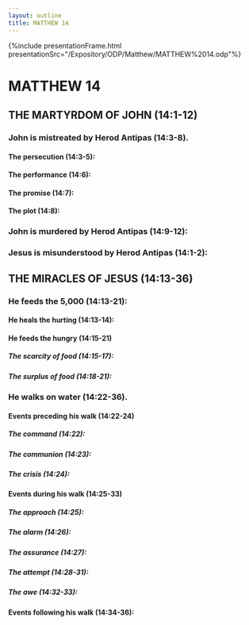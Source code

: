 ```yaml
---
layout: outline
title: MATTHEW 14
---
```

{%include presentationFrame.html presentationSrc="/Expository/ODP/Matthew/MATTHEW%2014.odp"%}

# MATTHEW 14
## THE MARTYRDOM OF JOHN (14:1-12) 
###  John is mistreated by Herod Antipas (14:3-8). 
####  The persecution (14:3-5): 
####  The performance (14:6): 
####  The promise (14:7): 
####  The plot (14:8): 
###  John is murdered by Herod Antipas (14:9-12): 
###  Jesus is misunderstood by Herod Antipas (14:1-2): 
## THE MIRACLES OF JESUS (14:13-36) 
###  He feeds the 5,000 (14:13-21): 
####  He heals the hurting (14:13-14): 
####  He feeds the hungry (14:15-21) 
#####  The scarcity of food (14:15-17): 
#####  The surplus of food (14:18-21): 
###  He walks on water (14:22-36). 
####  Events preceding his walk (14:22-24) 
#####  The command (14:22): 
#####  The communion (14:23): 
#####  The crisis (14:24): 
####  Events during his walk (14:25-33) 
#####  The approach (14:25): 
#####  The alarm (14:26): 
#####  The assurance (14:27): 
#####  The attempt (14:28-31): 
#####  The awe (14:32-33): 
####  Events following his walk (14:34-36): 
